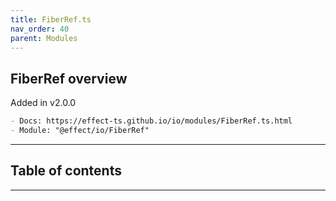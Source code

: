 ```yaml
---
title: FiberRef.ts
nav_order: 40
parent: Modules
---
```


## FiberRef overview

Added in v2.0.0

```md
- Docs: https://effect-ts.github.io/io/modules/FiberRef.ts.html
- Module: "@effect/io/FiberRef"
```

---

<h2 class="text-delta">Table of contents</h2>

---
